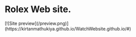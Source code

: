 <h1>Rolex Web site.</h1>
[![Site preview](/preview.png)](https://kirtanmathukiya.github.io/WatchWebsite.github.io/#)
